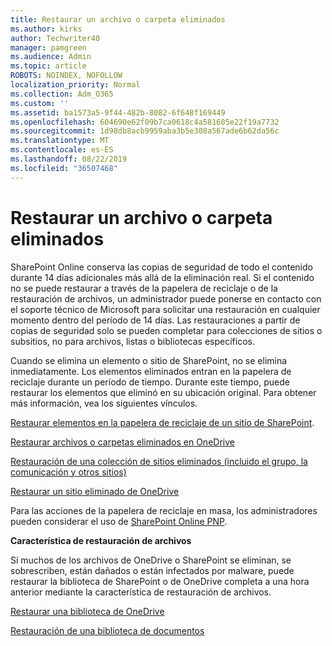 ```yaml
---
title: Restaurar un archivo o carpeta eliminados
ms.author: kirks
author: Techwriter40
manager: pamgreen
ms.audience: Admin
ms.topic: article
ROBOTS: NOINDEX, NOFOLLOW
localization_priority: Normal
ms.collection: Adm_O365
ms.custom: ''
ms.assetid: ba1573a5-9f44-482b-8082-6f648f169449
ms.openlocfilehash: 604690e62f09b7ca0618c4a581605e22f19a7732
ms.sourcegitcommit: 1d98db8acb9959aba3b5e308a567ade6b62da56c
ms.translationtype: MT
ms.contentlocale: es-ES
ms.lasthandoff: 08/22/2019
ms.locfileid: "36507468"
---
```

# <a name="restore-a-deleted-file-or-folder"></a>Restaurar un archivo o carpeta eliminados

SharePoint Online conserva las copias de seguridad de todo el contenido durante 14 días adicionales más allá de la eliminación real. Si el contenido no se puede restaurar a través de la papelera de reciclaje o de la restauración de archivos, un administrador puede ponerse en contacto con el soporte técnico de Microsoft para solicitar una restauración en cualquier momento dentro del período de 14 días. Las restauraciones a partir de copias de seguridad solo se pueden completar para colecciones de sitios o subsitios, no para archivos, listas o bibliotecas específicos.

Cuando se elimina un elemento o sitio de SharePoint, no se elimina inmediatamente. Los elementos eliminados entran en la papelera de reciclaje durante un período de tiempo. Durante este tiempo, puede restaurar los elementos que eliminó en su ubicación original. Para obtener más información, vea los siguientes vínculos.

[Restaurar elementos en la papelera de reciclaje de un sitio de SharePoint](https://support.office.com/article/restore-deleted-items-from-the-site-collection-recycle-bin-5fa924ee-16d7-487b-9a0a-021b9062d14b?ui=en-US&amp;rs=en-US&amp;ad=US).

[Restaurar archivos o carpetas eliminados en OneDrive](https://support.office.com/article/Restore-deleted-files-or-folders-in-OneDrive-949ada80-0026-4db3-a953-c99083e6a84f)

[Restauración de una colección de sitios eliminados (incluido el grupo, la comunicación y otros sitios)](https://docs.microsoft.com/sharepoint/restore-deleted-site-collection)

[Restaurar un sitio eliminado de OneDrive](https://docs.microsoft.com/onedrive/restore-deleted-onedrive)

Para las acciones de la papelera de reciclaje en masa, los administradores pueden considerar el uso de [SharePoint Online PNP](https://docs.microsoft.com/powershell/sharepoint/sharepoint-pnp/sharepoint-pnp-cmdlets?view=sharepoint-ps).

**Característica de restauración de archivos**

Si muchos de los archivos de OneDrive o SharePoint se eliminan, se sobrescriben, están dañados o están infectados por malware, puede restaurar la biblioteca de SharePoint o de OneDrive completa a una hora anterior mediante la característica de restauración de archivos.

[Restaurar una biblioteca de OneDrive](https://support.office.com/article/restore-your-onedrive-fa231298-759d-41cf-bcd0-25ac53eb8a15)

[Restauración de una biblioteca de documentos](https://support.office.com/article/restore-a-document-library-317791c3-8bd0-4dfd-8254-3ca90883d39a?ui=en-US&amp;rs=en-US&amp;ad=US.)

